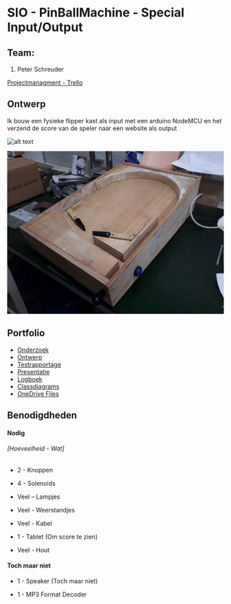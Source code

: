 ﻿# SIO - PinBallMachine - Special Input/Output

## Team:

1. Peter Schreuder

[Projectmanagment - Trello](https://trello.com/b/2Ilzt33Y/sio-pinball-machine)

## Ontwerp
Ik bouw een fysieke flipper kast als input met een arduino NodeMCU en het verzend de score van de speler naar een website als output 

![alt text](https://raw.githubusercontent.com/username/projectname/branch/path/to/img.png)

![alt text](https://github.com/PeterSchreuderMA/PinBallMachine/blob/master/ReadMe/20190613_234421.jpg)
## Portfolio
* [Onderzoek]()
* [Ontwerp]()
* [Testrapportage]()
* [Presentatie]()
* [Logboek](https://docs.google.com/document/d/1QCDX74J8gOg-z7i63uStQxrVylMrT_1izJQTszGkzzM/edit?usp=sharing)
* [Classdiagrams](https://www.lucidchart.com/invitations/accept/59d8f0a4-0ac7-4f5b-b716-aa253cd95437)
* [OneDrive Files](https://1drv.ms/f/s!AqnfQvux8HyjkuY_KbhUFyJT46fGug)

## Benodigdheden
#### Nodig
###### [Hoeveelheid - Wat]
* 2 - Knoppen

* 4 - Solenoids

* Veel – Lampjes

* Veel - Weerstandjes

* Veel - Kabel

* 1 - Tablet (Om score te zien)

* Veel - Hout


#### Toch maar niet
* 1 - Speaker (Toch maar niet)

* 1 - MP3 Format Decoder
